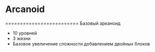# Arcanoid
=========================
Базовый арканоид
* 10 уровней
* 3 жизни
* Базовое увеличение сложности добавлением двойных блоков
